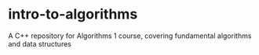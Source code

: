 # intro-to-algorithms
A C++ repository for Algorithms 1 course, covering fundamental algorithms and data structures
